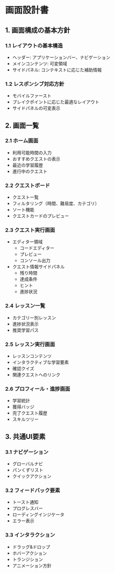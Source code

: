 # 画面設計書

## 1. 画面構成の基本方針

### 1.1 レイアウトの基本構造
- ヘッダー: アプリケーションバー、ナビゲーション
- メインコンテンツ: 可変領域
- サイドパネル: コンテキストに応じた補助情報

### 1.2 レスポンシブ対応方針
- モバイルファースト
- ブレイクポイントに応じた最適なレイアウト
- サイドパネルの可変表示

## 2. 画面一覧

### 2.1 ホーム画面
- 利用可能時間の入力
- おすすめクエストの表示
- 最近の学習履歴
- 進行中のクエスト

### 2.2 クエストボード
- クエスト一覧
- フィルタリング（時間、難易度、カテゴリ）
- ソート機能
- クエストカードのプレビュー

### 2.3 クエスト実行画面
- エディター領域
  - コードエディター
  - プレビュー
  - コンソール出力
- クエスト情報サイドパネル
  - 残り時間
  - 達成条件
  - ヒント
  - 進捗状況

### 2.4 レッスン一覧
- カテゴリー別レッスン
- 進捗状況表示
- 推奨学習パス

### 2.5 レッスン実行画面
- レッスンコンテンツ
- インタラクティブな学習要素
- 確認クイズ
- 関連クエストへのリンク

### 2.6 プロフィール・進捗画面
- 学習統計
- 獲得バッジ
- 完了クエスト履歴
- スキルツリー

## 3. 共通UI要素

### 3.1 ナビゲーション
- グローバルナビ
- パンくずリスト
- クイックアクション

### 3.2 フィードバック要素
- トースト通知
- プログレスバー
- ローディングインジケータ
- エラー表示

### 3.3 インタラクション
- ドラッグ&ドロップ
- ホバーアクション
- トランジション
- アニメーション方針 